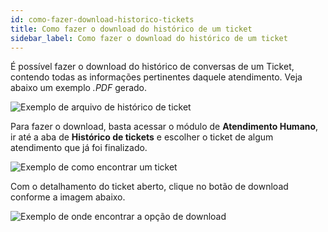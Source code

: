 ```yaml
---
id: como-fazer-download-historico-tickets
title: Como fazer o download do histórico de um ticket
sidebar_label: Como fazer o download do histórico de um ticket
---
```


É possível fazer o download do histórico de conversas de um Ticket, contendo todas as informações pertinentes daquele atendimento. Veja abaixo um exemplo *.PDF* gerado.

![Exemplo de arquivo de histórico de ticket](/img/helpdesk/como-fazer-download-tickets-01.png)

Para fazer o download, basta acessar o módulo de **Atendimento Humano**, ir até a aba de **Histórico de tickets** e escolher o ticket de algum atendimento que já foi finalizado.

![Exemplo de como encontrar um ticket](/img/helpdesk/como-fazer-download-tickets-02.png)

Com o detalhamento do ticket aberto, clique no botão de download conforme a imagem abaixo.

![Exemplo de onde encontrar a opção de download](/img/helpdesk/como-fazer-download-tickets-03.png)

<!-- Rating frame -->
<script type="text/javascript" src="/scripts/rating.js"></script>